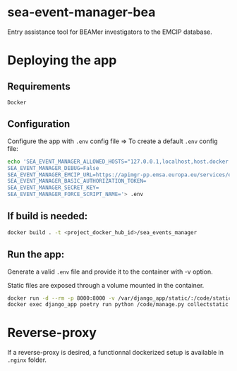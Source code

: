# sea-event-manager-bea

Entry assistance tool for BEAMer investigators to the EMCIP database.

# Deploying the app
## Requirements
`Docker`

## Configuration
Configure the app with `.env` config file
=> To create a default `.env` config file:
```bash
echo 'SEA_EVENT_MANAGER_ALLOWED_HOSTS="127.0.0.1,localhost,host.docker.internal"
SEA_EVENT_MANAGER_DEBUG=False
SEA_EVENT_MANAGER_EMCIP_URL=https://apimgr-pp.emsa.europa.eu/services/emcip/v1
SEA_EVENT_MANAGER_BASIC_AUTHORIZATION_TOKEN=
SEA_EVENT_MANAGER_SECRET_KEY=
SEA_EVENT_MANAGER_FORCE_SCRIPT_NAME='> .env
```

## If build is needed:
```bash
docker build . -t <project_docker_hub_id>/sea_events_manager
```

## Run the app:
Generate a valid `.env` file and provide it to the container with -v option.

Static files are exposed through a volume mounted in the container.

```bash
docker run -d --rm -p 8000:8000 -v /var/django_app/static/:/code/static_root/static/ --env-file=.env --name=django_app <project_docker_hub_id>/sea_events_manager
docker exec django_app poetry run python /code/manage.py collectstatic --noinput
```

# Reverse-proxy
If a reverse-proxy is desired, a functionnal dockerized setup is available in `.nginx` folder.
